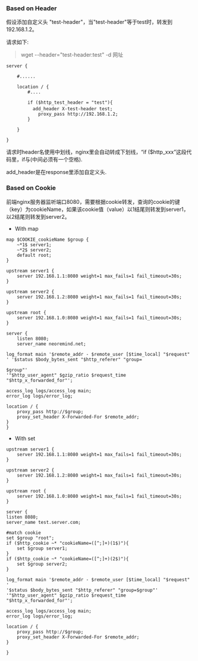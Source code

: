 
### Based on Header

假设添加自定义头 "test-header"，当"test-header"等于test时，转发到192.168.1.2。

请求如下:

> wget --header="test-header:test" -d 网址

``` shell
server {

    #......

    location / {
        #....

        if ($http_test_header = "test"){
　　　　　　add_header X-test-header test;
            proxy_pass http://192.168.1.2;
        }    

    }    

}

```

请求时header名使用中划线，nginx里会自动转成下划线，“if ($http_xxx”这段代码里，if与(中间必须有一个空格).

add_header是在response里添加自定义头.


### Based on Cookie

前端nginx服务器监听端口8080，需要根据cookie转发，查询的cookie的键（key）为cookieName，如果该cookie值（value）以1结尾则转发到server1，以2结尾则转发到server2。

- With map

``` shell
map $COOKIE_cookieName $group {
    ~*1$ server1;
    ~*2$ server2;
    default root;
}

upstream server1 {
    server 192.168.1.1:8080 weight=1 max_fails=1 fail_timeout=30s;
}

upstream server2 {
    server 192.168.1.2:8080 weight=1 max_fails=1 fail_timeout=30s;
}

upstream root {
    server 192.168.1.0:8080 weight=1 max_fails=1 fail_timeout=30s;
}

server {
    listen 8080;
    server_name neoremind.net;

log_format main '$remote_addr - $remote_user [$time_local] "$request" ' '$status $body_bytes_sent "$http_referer" "group=

$group"'
'"$http_user_agent" $gzip_ratio $request_time "$http_x_forwarded_for"';

access_log logs/access_log main;
error_log logs/error_log;

location / {
    proxy_pass http://$group;
    proxy_set_header X-Forwarded-For $remote_addr;
} 
}

```

- With set
``` shell
upstream server1 {
    server 192.168.1.1:8080 weight=1 max_fails=1 fail_timeout=30s;
}

upstream server2 {
    server 192.168.1.2:8080 weight=1 max_fails=1 fail_timeout=30s;
}

upstream root {
    server 192.168.1.0:8080 weight=1 max_fails=1 fail_timeout=30s;
}

server {
listen 8080;
server_name test.server.com;

#match cookie
set $group "root";
if ($http_cookie ~* "cookieName=([^;]+)(1$)"){
    set $group server1;
}
if ($http_cookie ~* "cookieName=([^;]+)(2$)"){
    set $group server2;
}

log_format main '$remote_addr - $remote_user [$time_local] "$request" '
'$status $body_bytes_sent "$http_referer" "group=$group"'
'"$http_user_agent" $gzip_ratio $request_time "$http_x_forwarded_for"';

access_log logs/access_log main;
error_log logs/error_log;

location / {
    proxy_pass http://$group;
    proxy_set_header X-Forwarded-For $remote_addr;
}

}
```
